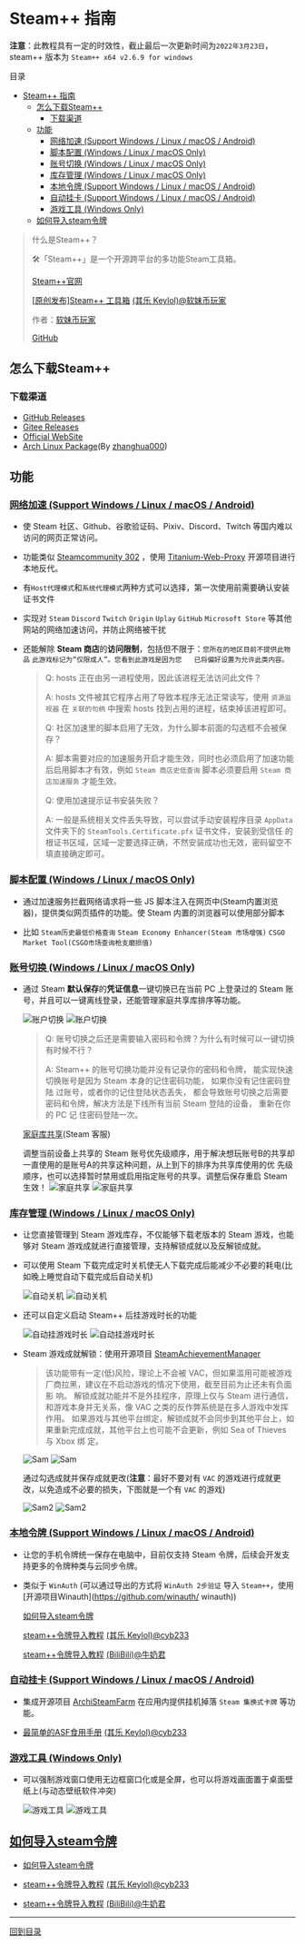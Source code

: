 # Steam++ 指南

**注意**：此教程具有一定的时效性，截止最后一次更新时间为`2022年3月23日`，steam++ 版本为 `Steam++ x64 v2.6.9 for windows`

目录

- [Steam++ 指南](#steam-指南)
  - [怎么下载Steam++](#怎么下载steam)
    - [下载渠道](#下载渠道)
  - [功能](#功能)
    - [网络加速 (Support Windows / Linux / macOS / Android)](#网络加速-support-windows--linux--macos--android)
    - [脚本配置 (Windows / Linux / macOS Only)](#脚本配置-windows--linux--macos-only)
    - [账号切换 (Windows / Linux / macOS Only)](#账号切换-windows--linux--macos-only)
    - [库存管理 (Windows / Linux / macOS Only)](#库存管理-windows--linux--macos-only)
    - [本地令牌 (Support Windows / Linux / macOS / Android)](#本地令牌-support-windows--linux--macos--android)
    - [自动挂卡 (Support Windows / Linux / macOS / Android)](#自动挂卡-support-windows--linux--macos--android)
    - [游戏工具 (Windows Only)](#游戏工具-windows-only)
  - [如何导入steam令牌](#如何导入steam令牌)

>什么是Steam++？
>
>🛠「Steam++」是一个开源跨平台的多功能Steam工具箱。
>
>[Steam++官网](https://steampp.net/)
>
>[\[原创发布\]Steam++ 工具箱](https://keylol.com/t667906-1-1) [(其乐 Keylol)@软妹币玩家](https://keylol.com/suid-269966)
>
>作者：[软妹币玩家](https://keylol.com/suid-269966)
>
>[GitHub](https://github.com/SteamTools-Team/SteamTools)

## 怎么下载Steam++

### 下载渠道

- [GitHub Releases](https://github.com/BeyondDimension/SteamTools/releases)
- [Gitee Releases](https://gitee.com/rmbgame/SteamTools/releases)
- [Official WebSite](https://steampp.net)
- [Arch Linux Package](https://aur.archlinux.org/packages/steam%2B%2B-bin)(By [zhanghua000](https://github.com/zhanghua000))

## 功能

### [网络加速 (Support Windows / Linux / macOS / Android)](#网络加速)

- 使 Steam 社区、Github、谷歌验证码、Pixiv、Discord、Twitch 等国内难以访问的网页正常访问。

- 功能类似 [Steamcommunity 302](https://www.dogfight360.com/blog/686/) ，使用 [Titanium-Web-Proxy](https://github.com/justcoding121/Titanium-Web-Proxy) 开源项目进行本地反代。

- 有`Host代理模式`和`系统代理模式`两种方式可以选择，第一次使用前需要确认安装证书文件

- 实现对 `Steam` `Discord` `Twitch` `Origin` `Uplay` `GitHub` `Microsoft Store`  等其他网站的网络加速访问，并防止网络被干扰

- 还能解除 **Steam 商店**的**访问限制**，包括但不限于：`您所在的地区目前不提供此物品` `此游戏标记为“仅限成人”。您看到此游戏是因为您   已将偏好设置为允许此类内容。`

    > Q: hosts 正在由另一进程使用，因此该进程无法访问此文件？
    >
    > A: hosts 文件被其它程序占用了导致本程序无法正常读写，使用 `资源监视器` 在 `关联的句柄` 中搜索 hosts 找到占用的进程，结束掉该进程即可。
    >
    > Q: 社区加速里的脚本启用了无效，为什么脚本前面的勾选框不会被保存？
    >
    > A: 脚本需要对应的加速服务开启才能生效，同时也必须启用了加速功能后启用脚本才有效，例如 `Steam 商店史低查询` 脚本必须要启用 `Steam 商店加速服务` 才能生效。
    >
    > Q: 使用加速提示证书安装失败？
    >
    > A: 一般是系统相关文件丢失导致，可以尝试手动安装程序目录 `AppData` 文件夹下的 `SteamTools.Certificate.pfx` 证书文件，安装到受信任  的根证书区域，区域一定要选择正确，不然安装成功也无效，密码留空不填直接确定即可。

### [脚本配置 (Windows / Linux / macOS Only)](#脚本配置)

- 通过加速服务拦截网络请求将一些 JS 脚本注入在网页中(Steam内置浏览器)，提供类似网页插件的功能。使 Steam 内置的浏览器可以使用部分脚本

- 比如 `Steam历史最低价格查询` `Steam Economy Enhancer(Steam 市场增强)` `CSGO Market Tool(CSGO市场查询枪支磨损值)`
  
### [账号切换 (Windows / Linux / macOS Only)](#账号切换)

- 通过 Steam **默认保存**的**凭证信息**一键切换已在当前 PC 上登录过的 Steam 账号，并且可以一键离线登录，还能管理家庭共享库排序等功能。

  ![账户切换](/Photo/Home/Account-switching.png#gh-light-mode-only)
  ![账户切换](/Photo/Home/Account-switching-dark.png#gh-dark-mode-only)

  > Q: 账号切换之后还是需要输入密码和令牌？为什么有时候可以一键切换有时候不行？
  >
  > A: Steam++ 的账号切换功能并没有记录你的密码和令牌， 能实现快速切换账号是因为 Steam 本身的记住密码功能， 如果你没有记住密码登陆  过账号，或者你的记住登陆状态丢失， 都会导致账号切换之后需要密码和令牌，解决方法是下线所有当前 Steam 登陆的设备， 重新在你的 PC 记 住密码登陆一次。

  [家庭库共享](https://help.steampowered.com/zh-cn/faqs/view/57A7-503C-991F-E9A8)(Steam 客服)

  调整当前设备上共享的 Steam 账号优先级顺序，用于解决想玩账号B的共享却一直使用的是账号A的共享这种问题，从上到下的排序为共享库使用的优 先级顺序，也可以选择暂时禁用或启用指定账号的共享。调整后保存重启 Steam 生效！
  ![家庭共享](/Photo/Home/Family-Library-Sharing.png#gh-light-mode-only)
  ![家庭共享](/Photo/Home/Family-Library-Sharing-dark.png#gh-dark-mode-only)

### [库存管理 (Windows / Linux / macOS Only)](#库存管理)

- 让您直接管理到 Steam 游戏库存，不仅能够下载老版本的 Steam 游戏，也能够对 Steam 游戏成就进行直接管理，支持解锁成就以及反解锁成就。

- 可以使用 Steam 下载完成定时关机使无人下载完成后能减少不必要的耗电(比如晚上睡觉自动下载完成后自动关机)

  ![自动关机](/Photo/Home/Auto-shutdown.png#gh-light-mode-only)
  ![自动关机](/Photo/Home/Auto-shutdown-dark.png#gh-dark-mode-only)

- 还可以自定义启动 Steam++ 后挂游戏时长的功能

  ![自动挂游戏时长](/Photo/Home/Auto-Gametime.png#gh-light-mode-only)
  ![自动挂游戏时长](/Photo/Home/Auto-Gametime-dark.png#gh-dark-mode-only)

- Steam 游戏成就解锁：使用开源项目 [SteamAchievementManager](https://github.com/gibbed/SteamAchievementManager)

  > 该功能带有一定(低)风险，理论上不会被 VAC，但如果滥用可能被游戏厂商拉黑，建议在不启动游戏的情况下使用，截至目前为止还未有负面影  响。
  解锁成就功能并不是外挂程序，原理上仅与 Steam 进行通信，和游戏本身并无关系，像 VAC 之类的反作弊系统是在多人游戏中发挥作用。
  如果游戏与其他平台绑定，解锁成就不会同步到其他平台上，如果重新完成成就，其他平台上也可能不会更新，例如 Sea of Thieves 与 Xbox 绑  定。

  ![Sam](/Photo/Home/Sam.png#gh-light-mode-only)
  ![Sam](/Photo/Home/Sam-dark.png#gh-dark-mode-only)

  通过勾选成就并保存成就更改(**注意**：最好不要对有 `VAC` 的游戏进行成就更改，以免造成不必要的损失，下图就是一个有 `VAC` 的游戏)

  ![Sam2](/Photo/Home/Sam2.png#gh-light-mode-only)
  ![Sam2](/Photo/Home/Sam2-dark.png#gh-dark-mode-only)
  
### [本地令牌 (Support Windows / Linux / macOS / Android)](#本地令牌)

- 让您的手机令牌统一保存在电脑中，目前仅支持 Steam 令牌，后续会开发支持更多的令牌种类与云同步令牌。

- 类似于 `WinAuth` (可以通过导出的方式将 `WinAuth 2步验证` 导入 `Steam++`，使用[开源项目Winauth](https://github.com/winauth/  winauth))

  [如何导入steam令牌](/Docs/How%20to%20import%20Steam%20token.md)

  [steam++令牌导入教程](https://keylol.com/t710508-1-1) [(其乐 Keylol)@cyb233](https://keylol.com/suid-988278)

  [steam++令牌导入教程](https://www.bilibili.com/read/cv10145839) [(BiliBili)@牛奶君](https://space.bilibili.com/484296)

### [自动挂卡 (Support Windows / Linux / macOS / Android)](#自动挂卡)

- 集成开源项目 [ArchiSteamFarm](https://github.com/JustArchiNET/ArchiSteamFarm) 在应用内提供挂机掉落 `Steam 集换式卡牌` 等功  能。

- [最简单的ASF食用手册](https://keylol.com/t770760-1-1) [(其乐 Keylol)@cyb233](https://keylol.com/suid-988278)

### [游戏工具 (Windows Only)](#游戏工具)

- 可以强制游戏窗口使用无边框窗口化或是全屏，也可以将游戏画面置于桌面壁纸上(与动态壁纸软件冲突)

  ![游戏工具](Photo/Home/Game-Setting.png#gh-light-mode-only)
  ![游戏工具](Photo/Home/Game-Setting-dark.png#gh-dark-mode-only)

## [如何导入steam令牌](/Docs/How%20to%20import%20Steam%20token.md)

- [如何导入steam令牌](/Docs/How%20to%20import%20Steam%20token.md)

- [steam++令牌导入教程](https://keylol.com/t710508-1-1) [(其乐 Keylol)@cyb233](https://keylol.com/suid-988278)

- [steam++令牌导入教程](https://www.bilibili.com/read/cv10145839) [(BiliBili)@牛奶君](https://space.bilibili.com/484296)

---

[回到目录](#steam-指南)
